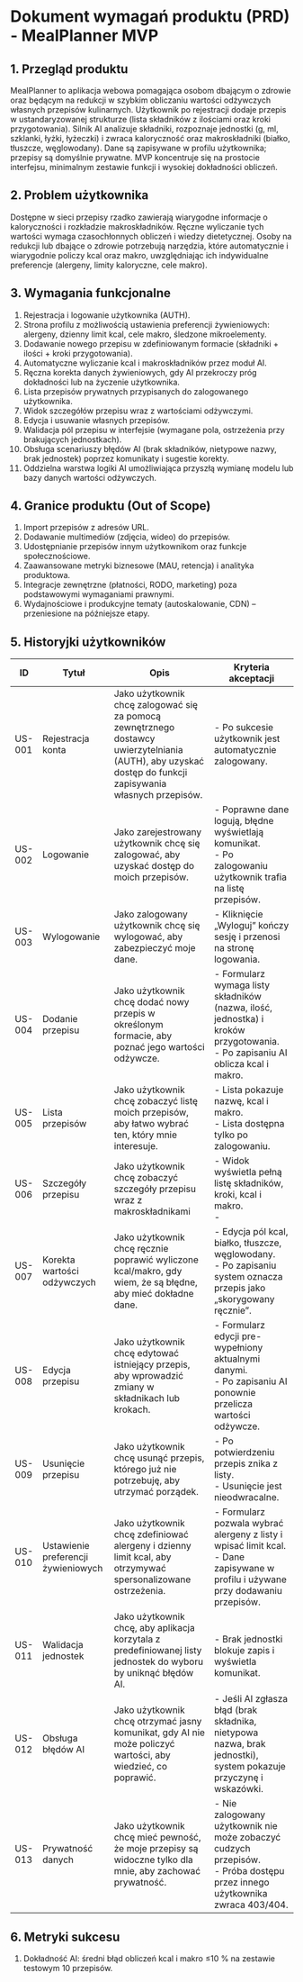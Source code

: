 # Dokument wymagań produktu (PRD) - MealPlanner MVP

## 1. Przegląd produktu
MealPlanner to aplikacja webowa pomagająca osobom dbającym o zdrowie oraz będącym na redukcji w szybkim obliczaniu wartości odżywczych własnych przepisów kulinarnych. Użytkownik po rejestracji dodaje przepis w ustandaryzowanej strukturze (lista składników z ilościami oraz kroki przygotowania). Silnik AI analizuje składniki, rozpoznaje jednostki (g, ml, szklanki, łyżki, łyżeczki) i zwraca kaloryczność oraz makroskładniki (białko, tłuszcze, węglowodany). Dane są zapisywane w profilu użytkownika; przepisy są domyślnie prywatne. MVP koncentruje się na prostocie interfejsu, minimalnym zestawie funkcji i wysokiej dokładności obliczeń.

## 2. Problem użytkownika
Dostępne w sieci przepisy rzadko zawierają wiarygodne informacje o kaloryczności i rozkładzie makroskładników. Ręczne wyliczanie tych wartości wymaga czasochłonnych obliczeń i wiedzy dietetycznej. Osoby na redukcji lub dbające o zdrowie potrzebują narzędzia, które automatycznie i wiarygodnie policzy kcal oraz makro, uwzględniając ich indywidualne preferencje (alergeny, limity kaloryczne, cele makro).

## 3. Wymagania funkcjonalne
1. Rejestracja i logowanie użytkownika (AUTH).
2. Strona profilu z możliwością ustawienia preferencji żywieniowych: alergeny, dzienny limit kcal, cele makro, śledzone mikroelementy.
3. Dodawanie nowego przepisu w zdefiniowanym formacie (składniki + ilości + kroki przygotowania).
4. Automatyczne wyliczanie kcal i makroskładników przez moduł AI.
5. Ręczna korekta danych żywieniowych, gdy AI przekroczy próg dokładności lub na życzenie użytkownika.
6. Lista przepisów prywatnych przypisanych do zalogowanego użytkownika.
7. Widok szczegółów przepisu wraz z wartościami odżywczymi.
8. Edycja i usuwanie własnych przepisów.
9. Walidacja pól przepisu w interfejsie (wymagane pola, ostrzeżenia przy brakujących jednostkach).
10. Obsługa scenariuszy błędów AI (brak składników, nietypowe nazwy, brak jednostek) poprzez komunikaty i sugestie korekty.
11. Oddzielna warstwa logiki AI umożliwiająca przyszłą wymianę modelu lub bazy danych wartości odżywczych.

## 4. Granice produktu (Out of Scope)
1. Import przepisów z adresów URL.
2. Dodawanie multimediów (zdjęcia, wideo) do przepisów.
3. Udostępnianie przepisów innym użytkownikom oraz funkcje społecznościowe.
4. Zaawansowane metryki biznesowe (MAU, retencja) i analityka produktowa.
5. Integracje zewnętrzne (płatności, RODO, marketing) poza podstawowymi wymaganiami prawnymi.
6. Wydajnościowe i produkcyjne tematy (autoskalowanie, CDN) – przeniesione na późniejsze etapy.

## 5. Historyjki użytkowników
| ID | Tytuł | Opis | Kryteria akceptacji |
|----|-------|------|----------------------|
| US-001 | Rejestracja konta | Jako użytkownik chcę zalogować się za pomocą zewnętrznego dostawcy uwierzytelniania (AUTH), aby uzyskać dostęp do funkcji zapisywania własnych przepisów. | - Po sukcesie użytkownik jest automatycznie zalogowany.  |
| US-002 | Logowanie | Jako zarejestrowany użytkownik chcę się zalogować, aby uzyskać dostęp do moich przepisów. | - Poprawne dane logują, błędne wyświetlają komunikat. <br/>- Po zalogowaniu użytkownik trafia na listę przepisów. |
| US-003 | Wylogowanie | Jako zalogowany użytkownik chcę się wylogować, aby zabezpieczyć moje dane. | - Kliknięcie „Wyloguj” kończy sesję i przenosi na stronę logowania. |
| US-004 | Dodanie przepisu | Jako użytkownik chcę dodać nowy przepis w określonym formacie, aby poznać jego wartości odżywcze. | - Formularz wymaga listy składników (nazwa, ilość, jednostka) i kroków przygotowania. <br/>- Po zapisaniu AI oblicza kcal i makro. <br/> |
| US-005 | Lista przepisów | Jako użytkownik chcę zobaczyć listę moich przepisów, aby łatwo wybrać ten, który mnie interesuje. | - Lista pokazuje nazwę, kcal i makro. <br/>- Lista dostępna tylko po zalogowaniu. |
| US-006 | Szczegóły przepisu | Jako użytkownik chcę zobaczyć szczegóły przepisu wraz z makroskładnikami| - Widok wyświetla pełną listę składników, kroki, kcal i makro. <br/>- |
| US-007 | Korekta wartości odżywczych | Jako użytkownik chcę ręcznie poprawić wyliczone kcal/makro, gdy wiem, że są błędne, aby mieć dokładne dane. | - Edycja pól kcal, białko, tłuszcze, węglowodany. <br/>- Po zapisaniu system oznacza przepis jako „skorygowany ręcznie”. |
| US-008 | Edycja przepisu | Jako użytkownik chcę edytować istniejący przepis, aby wprowadzić zmiany w składnikach lub krokach. | - Formularz edycji pre-wypełniony aktualnymi danymi. <br/>- Po zapisaniu AI ponownie przelicza wartości odżywcze. |
| US-009 | Usunięcie przepisu | Jako użytkownik chcę usunąć przepis, którego już nie potrzebuję, aby utrzymać porządek. | - Po potwierdzeniu przepis znika z listy. <br/>- Usunięcie jest nieodwracalne. |
| US-010 | Ustawienie preferencji żywieniowych | Jako użytkownik chcę zdefiniować alergeny i dzienny limit kcal, aby otrzymywać spersonalizowane ostrzeżenia. | - Formularz pozwala wybrać alergeny z listy i wpisać limit kcal. <br/>- Dane zapisywane w profilu i używane przy dodawaniu przepisów. |
| US-011 | Walidacja jednostek | Jako użytkownik chcę, aby aplikacja korzytala z predefiniowanej listy jednostek do wyboru  by uniknąć błędów AI. |  <br/>- Brak jednostki blokuje zapis i wyświetla komunikat. |
| US-012 | Obsługa błędów AI | Jako użytkownik chcę otrzymać jasny komunikat, gdy AI nie może policzyć wartości, aby wiedzieć, co poprawić. | - Jeśli AI zgłasza błąd (brak składnika, nietypowa nazwa, brak jednostki), system pokazuje przyczynę i wskazówki. |
| US-013 | Prywatność danych | Jako użytkownik chcę mieć pewność, że moje przepisy są widoczne tylko dla mnie, aby zachować prywatność. | - Nie zalogowany użytkownik nie może zobaczyć cudzych przepisów. <br/>- Próba dostępu przez innego użytkownika zwraca 403/404. |


## 6. Metryki sukcesu
1. Dokładność AI: średni błąd obliczeń kcal i makro ≤10 % na zestawie testowym 10 przepisów.
